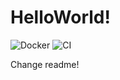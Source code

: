 # HelloWorld!

![Docker](https://github.com/w4bo/github-actions-helloworld/workflows/Docker/badge.svg?branch=master)
![CI](https://github.com/w4bo/github-actions-helloworld/workflows/CI/badge.svg?branch=master)

Change readme!
